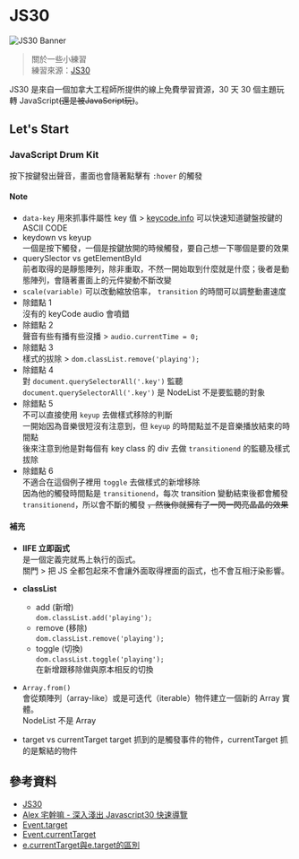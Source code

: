 # JS30

![JS30 Banner](https://camo.githubusercontent.com/07ca65497065dd926bd889c53b7b7652f8ef3cbc4320739cf7ebed3c4d34cb2d/68747470733a2f2f6a61766173637269707433302e636f6d2f696d616765732f4a53332d736f6369616c2d73686172652e706e67)

> 關於一些小練習 \
> 練習來源：[JS30](https://javascript30.com/)

JS30 是來自一個加拿大工程師所提供的線上免費學習資源，30 天 30 個主題玩轉 JavaScript~~(還是被JavaScript玩)~~。

## Let's Start
### JavaScript Drum Kit

按下按鍵發出聲音，畫面也會隨著點擊有 `:hover` 的觸發

#### Note

-  `data-key` 用來抓事件屬性 key 值 > [keycode.info](https://keycode.info/) 可以快速知道鍵盤按鍵的 ASCII CODE
-  keydown vs keyup \
   一個是按下觸發，一個是按鍵放開的時候觸發，要自己想一下哪個是要的效果
-  querySlector vs getElementById \
   前者取得的是靜態陣列，除非重取，不然一開始取到什麼就是什麼；後者是動態陣列，會隨著畫面上的元件變動不斷改變
-  `scale(variable)` 可以改動縮放倍率， `transition` 的時間可以調整動畫速度
-  除錯點 1 \
   沒有的 keyCode audio 會噴錯
-  除錯點 2 \
   聲音有些有播有些沒播 > `audio.currentTime = 0;`
-  除錯點 3 \
   樣式的拔除 > `dom.classList.remove('playing');`
-  除錯點 4 \
   對 `document.querySelectorAll('.key')` 監聽 \
   `document.querySelectorAll('.key')` 是 NodeList 不是要監聽的對象
-  除錯點 5 \
   不可以直接使用 `keyup` 去做樣式移除的判斷 \
   一開始因為音樂很短沒有注意到，但 `keyup` 的時間點並不是音樂播放結束的時間點 \
   後來注意到他是對每個有 key class 的 div 去做 `transitionend` 的監聽及樣式拔除
-  除錯點 6 \
   不適合在這個例子裡用 `toggle` 去做樣式的新增移除 \
   因為他的觸發時間點是 `transitionend`，每次 transition 變動結束後都會觸發 `transitionend`，所以會不斷的觸發 ~~，然後你就擁有了一閃一閃亮晶晶的效果~~
#### 補充

-  **IIFE 立即函式** \
   是一個定義完就馬上執行的函式。 \
   關門 > 把 JS 全都包起來不會讓外面取得裡面的函式，也不會互相汙染影響。

-  **classList**
   -  add (新增) \
      `dom.classList.add('playing');`
   -  remove (移除) \
      `dom.classList.remove('playing');`
   -  toggle (切換) \
      `dom.classList.toggle('playing');` \
      在新增跟移除做與原本相反的切換

-  `Array.from()` \
   會從類陣列（array-like）或是可迭代（iterable）物件建立一個新的 Array 實體。 \
   NodeList 不是 Array
-  target vs currentTarget
   target 抓到的是觸發事件的物件，currentTarget 抓的是繫結的物件

## 參考資料

- [JS30](https://javascript30.com/)
- [Alex 宅幹嘛 - 深入淺出 Javascript30 快速導覽](https://www.youtube.com/playlist?list=PLEfh-m_KG4dYbxVoYDyT_fmXZHnuKg2Fq)
- [Event.target](https://developer.mozilla.org/zh-TW/docs/Web/API/Event/target)
- [Event.currentTarget](https://developer.mozilla.org/zh-TW/docs/Web/API/Event/currentTarget)
- [e.currentTarget與e.target的區別](https://www.itread01.com/content/1545071047.html)